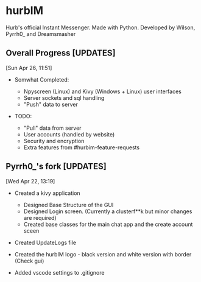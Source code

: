 # hurbIM
Hurb's official Instant Messenger. Made with Python. Developed by Wilson, Pyrrh0_ and Dreamsmasher

## Overall Progress [UPDATES]
[Sun Apr 26, 11:51]

- Somwhat Completed:
    - Npyscreen (Linux) and Kivy (Windows + Linux) user interfaces
    - Server sockets and sql handling
    - "Push" data to server

- TODO:
    - "Pull" data from server
    - User accounts (handled by website)
    - Security and encryption
    - Extra features from #hurbim-feature-requests

## Pyrrh0_'s fork [UPDATES]
[Wed Apr 22, 13:19]

- Created a kivy application       
    - Designed Base Structure of the GUI    
    - Designed Login screen. (Currently a clusterf**k but minor changes are required)     
    - Created base classes for the main chat app and the create account sceen        

- Created UpdateLogs file
- Created the hurbIM logo - black version and white version with border (Check gui)   
- Added vscode settings to .gitignore

